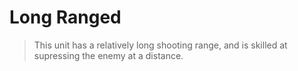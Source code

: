 # Long Ranged

> This unit has a relatively long shooting range, and is skilled at supressing the enemy at a distance.

